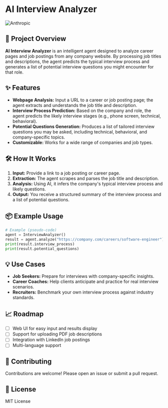 # AI Interview Analyzer

![Anthropic](https://techcrunch.com/wp-content/uploads/2023/05/anthropic-header.jpg)

## 🚀 Project Overview

**AI Interview Analyzer** is an intelligent agent designed to analyze career pages and job postings from any company website. By processing job titles and descriptions, the agent predicts the typical interview process and generates a list of potential interview questions you might encounter for that role.

## ✨ Features

- **Webpage Analysis:** Input a URL to a career or job posting page; the agent extracts and understands the job title and description.
- **Interview Process Prediction:** Based on the company and role, the agent predicts the likely interview stages (e.g., phone screen, technical, behavioral).
- **Potential Questions Generation:** Produces a list of tailored interview questions you may be asked, including technical, behavioral, and company-specific topics.
- **Customizable:** Works for a wide range of companies and job types.

## 🛠️ How It Works

1. **Input:** Provide a link to a job posting or career page.
2. **Extraction:** The agent scrapes and parses the job title and description.
3. **Analysis:** Using AI, it infers the company's typical interview process and likely questions.
4. **Output:** You receive a structured summary of the interview process and a list of potential questions.

## 📦 Example Usage

```python
# Example (pseudo-code)
agent = InterviewAnalyzer()
result = agent.analyze("https://company.com/careers/software-engineer")
print(result.interview_process)
print(result.potential_questions)
```

## 💡 Use Cases

- **Job Seekers:** Prepare for interviews with company-specific insights.
- **Career Coaches:** Help clients anticipate and practice for real interview scenarios.
- **Recruiters:** Benchmark your own interview process against industry standards.

## 📈 Roadmap

- [ ] Web UI for easy input and results display
- [ ] Support for uploading PDF job descriptions
- [ ] Integration with LinkedIn job postings
- [ ] Multi-language support

## 🤝 Contributing

Contributions are welcome! Please open an issue or submit a pull request.

## 📄 License

MIT License
